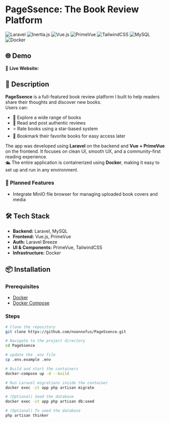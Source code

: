 # PageSsence: The Book Review Platform

![Laravel](https://img.shields.io/badge/laravel-%23FF2D20.svg?style=for-the-badge&logo=laravel&logoColor=white)
![Inertia.js](https://img.shields.io/badge/inertia.js-%234B4B4B.svg?style=for-the-badge&logoColor=white)
![Vue.js](https://img.shields.io/badge/vuejs-%2335495e.svg?style=for-the-badge&logo=vue.js&logoColor=%234FC08D)
![PrimeVue](https://img.shields.io/badge/primevue-%23007396.svg?style=for-the-badge&logoColor=white)
![TailwindCSS](https://img.shields.io/badge/tailwindcss-%2338B2AC.svg?style=for-the-badge&logo=tailwind-css&logoColor=white)
![MySQL](https://img.shields.io/badge/mysql-%2300758F.svg?style=for-the-badge&logo=mysql&logoColor=white)
![Docker](https://img.shields.io/badge/docker-%230db7ed.svg?style=for-the-badge&logo=docker&logoColor=white)

## 🌐 Demo  
🔗 **Live Website:** 

## 📜 Description
**PageSsence** is a full-featured book review platform I built to help readers share their thoughts and discover new books.  
Users can:
- 📖 Explore a wide range of books  
- 📝 Read and post authentic reviews  
- ⭐ Rate books using a star-based system  
- 🔖 Bookmark their favorite books for easy access later

The app was developed using **Laravel** on the backend and **Vue + PrimeVue** on the frontend. It focuses on clean UI, smooth UX, and a community-first reading experience.  
🛳️ The entire application is containerized using **Docker**, making it easy to set up and run in any environment.

### 🚀 **Planned Features**  
- Integrate MinIO file browser for managing uploaded book covers and media 

## 🛠️ Tech Stack  
- **Backend:** Laravel, MySQL  
- **Frontend:** Vue.js, PrimeVue  
- **Auth:** Laravel Breeze  
- **UI & Components:** PrimeVue, TailwindCSS  
- **Infrastructure:** Docker

## 📦 Installation  
### Prerequisites
- [Docker](https://www.docker.com/)
- [Docker Compose](https://docs.docker.com/compose/)

### Steps
```bash
# Clone the repository
git clone https://github.com/noonnofus/PageSsence.git

# Navigate to the project directory
cd PageSsence

# update the .env file
cp .env.example .env

# Build and start the containers
docker-compose up -d --build

# Run Laravel migrations inside the container
docker exec -it app php artisan migrate

# (Optional) Seed the database
docker exec -it app php artisan db:seed

# (Optional) To seed the database
php artisan thinker
```
